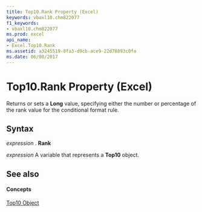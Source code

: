 ```yaml
---
title: Top10.Rank Property (Excel)
keywords: vbaxl10.chm822077
f1_keywords:
- vbaxl10.chm822077
ms.prod: excel
api_name:
- Excel.Top10.Rank
ms.assetid: a3245519-8fa3-d9cb-ace9-22d78893c0fa
ms.date: 06/08/2017
---
```



# Top10.Rank Property (Excel)

Returns or sets a  **Long** value, specifying either the number or percentage of the rank value for the conditional format rule.


## Syntax

 _expression_ . **Rank**

 _expression_ A variable that represents a **Top10** object.


## See also


#### Concepts


[Top10 Object](Excel.Top10.md)

